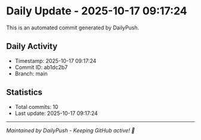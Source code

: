 # Daily Update - 2025-10-17 09:17:24

This is an automated commit generated by DailyPush.

## Daily Activity
- Timestamp: 2025-10-17 09:17:24
- Commit ID: ab1dc2b7
- Branch: main

## Statistics
- Total commits: 10
- Last update: 2025-10-17 09:17:24

---
*Maintained by DailyPush - Keeping GitHub active! 🚀*
